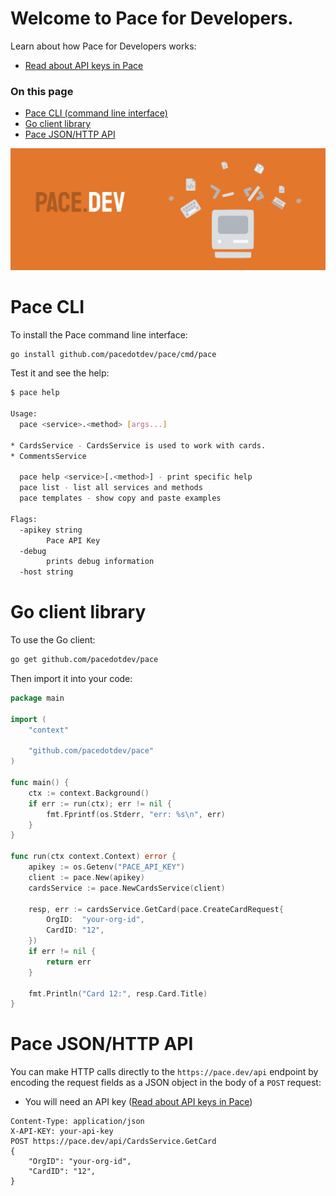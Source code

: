# Welcome to Pace for Developers. 

Learn about how Pace for Developers works:

* [Read about API keys in Pace](https://pace.dev/blog/2020/07/01/docs-api-keys.html)

### On this page

* [Pace CLI (command line interface)](#pace-cli)
* [Go client library](#go-client-library)
* [Pace JSON/HTTP API](#pace-json-http-api)

![](pace.dev-banner.jpg)

# Pace CLI

To install the Pace command line interface:

```bash
go install github.com/pacedotdev/pace/cmd/pace
```

Test it and see the help:

```bash
$ pace help

Usage:
  pace <service>.<method> [args...]

* CardsService - CardsService is used to work with cards.
* CommentsService

  pace help <service>[.<method>] - print specific help
  pace list - list all services and methods
  pace templates - show copy and paste examples

Flags:
  -apikey string
        Pace API Key
  -debug
        prints debug information
  -host string

```

# Go client library

To use the Go client:

```bash
go get github.com/pacedotdev/pace
```

Then import it into your code:

```go
package main

import (
	"context"
	
	"github.com/pacedotdev/pace"
)

func main() {
	ctx := context.Background()
	if err := run(ctx); err != nil {
		fmt.Fprintf(os.Stderr, "err: %s\n", err)
	}
}

func run(ctx context.Context) error {
	apikey := os.Getenv("PACE_API_KEY")
	client := pace.New(apikey)
	cardsService := pace.NewCardsService(client)
	
	resp, err := cardsService.GetCard(pace.CreateCardRequest{
		OrgID:  "your-org-id",
		CardID: "12",
	})
	if err != nil {
		return err
	}

	fmt.Println("Card 12:", resp.Card.Title)
}
```

# Pace JSON/HTTP API

You can make HTTP calls directly to the `https://pace.dev/api` endpoint by encoding the request fields as a JSON object in the body of a `POST` request:

* You will need an API key ([Read about API keys in Pace](https://pace.dev/blog/2020/07/01/docs-api-keys.html))

```
Content-Type: application/json
X-API-KEY: your-api-key
POST https://pace.dev/api/CardsService.GetCard
{
	"OrgID": "your-org-id",
	"CardID": "12",
}
```

